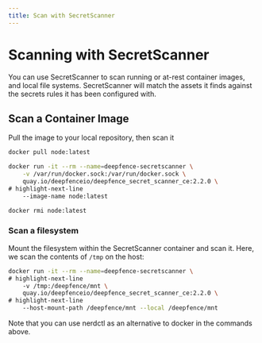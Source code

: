 ```yaml
---
title: Scan with SecretScanner
---
```


# Scanning with SecretScanner

You can use SecretScanner to scan running or at-rest container images, and local file systems.  SecretScanner will match the assets it finds against the secrets rules it has been configured with.

## Scan a Container Image

Pull the image to your local repository, then scan it

```bash
docker pull node:latest

docker run -it --rm --name=deepfence-secretscanner \
    -v /var/run/docker.sock:/var/run/docker.sock \
    quay.io/deepfenceio/deepfence_secret_scanner_ce:2.2.0 \
# highlight-next-line
    --image-name node:latest

docker rmi node:latest
```

### Scan a filesystem

Mount the filesystem within the SecretScanner container and scan it.  Here, we scan the contents of `/tmp` on the host:

```bash
docker run -it --rm --name=deepfence-secretscanner \
# highlight-next-line
    -v /tmp:/deepfence/mnt \
    quay.io/deepfenceio/deepfence_secret_scanner_ce:2.2.0 \
# highlight-next-line
    --host-mount-path /deepfence/mnt --local /deepfence/mnt 
```

Note that you can use nerdctl as an alternative to docker in the commands above.